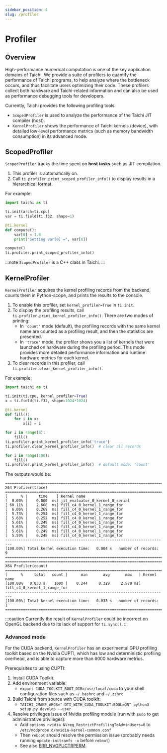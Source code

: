 ```yaml
---
sidebar_position: 4
slug: /profiler
---
```

# Profiler

## Overview

High-performance numerical computation is one of the key application domains of Taichi.
We provide a suite of profilers to quantify the performance of Taichi programs, to help analyze where the bottleneck occurs,
and thus facilitate users optimizing their code. These profilers collect both hardware and Taichi-related information
and can also be used as performance debugging tools for developers.

Currently, Taichi provides the following profiling tools:
- `ScopedProfiler` is used to analyze the performance of the Taichi JIT compiler (host).
- `KernelProfiler` shows the performance of Taichi kernels (device), with detailed low-level performance metrics (such as memory bandwidth consumption) in its advanced mode.

## ScopedProfiler

`ScopedProfiler` tracks the time spent on **host tasks** such as JIT compilation.

1. This profiler is automatically on.
2. Call `ti.profiler.print_scoped_profiler_info()` to display results in a hierarchical format.

For example:

```python {13}
import taichi as ti

ti.init(arch=ti.cpu)
var = ti.field(ti.f32, shape=1)

@ti.kernel
def compute():
    var[0] = 1.0
    print("Setting var[0] =", var[0])

compute()
ti.profiler.print_scoped_profiler_info()
```

:::note
`ScopedProfiler` is a C++ class in Taichi.
:::


## KernelProfiler

`KernelProfiler` acquires the kernel profiling records from the backend, counts them in Python-scope, and prints the results to the console.

1. To enable this profiler, set `kernel_profiler=True` in `ti.init`.
2. To display the profiling results, call `ti.profiler.print_kernel_profiler_info()`. There are two modes of printing:
    - In `'count'` mode (default), the profiling records with the same kernel name are counted as a profiling result,
    and then the statistics are presented.
    - In `'trace'` mode, the profiler shows you a list of kernels that were launched on hardware during the profiling period.
    This mode provides more detailed performance information and runtime hardware metrics for each kernel.
3. To clear records in this profiler, call `ti.profiler.clear_kernel_profiler_info()`.

For example:

```python {3,13,14,18}
import taichi as ti

ti.init(ti.cpu, kernel_profiler=True)
x = ti.field(ti.f32, shape=1024*1024)

@ti.kernel
def fill():
    for i in x:
        x[i] = i

for i in range(8):
    fill()
ti.profiler.print_kernel_profiler_info('trace')
ti.profiler.clear_kernel_profiler_info()  # clear all records

for i in range(100):
    fill()
ti.profiler.print_kernel_profiler_info()  # default mode: 'count'
```

The outputs would be:

```
=========================================================================
X64 Profiler(trace)
=========================================================================
[      % |     time    ] Kernel name
[  0.00% |    0.000  ms] jit_evaluator_0_kernel_0_serial
[ 60.11% |    2.668  ms] fill_c4_0_kernel_1_range_for
[  6.06% |    0.269  ms] fill_c4_0_kernel_1_range_for
[  5.73% |    0.254  ms] fill_c4_0_kernel_1_range_for
[  5.68% |    0.252  ms] fill_c4_0_kernel_1_range_for
[  5.61% |    0.249  ms] fill_c4_0_kernel_1_range_for
[  5.63% |    0.250  ms] fill_c4_0_kernel_1_range_for
[  5.61% |    0.249  ms] fill_c4_0_kernel_1_range_for
[  5.59% |    0.248  ms] fill_c4_0_kernel_1_range_for
-------------------------------------------------------------------------
[100.00%] Total kernel execution time:   0.004 s   number of records:  9
=========================================================================
=========================================================================
X64 Profiler(count)
=========================================================================
[      %     total   count |      min       avg       max   ] Kernel name
[100.00%   0.033 s    100x |    0.244     0.329     2.970 ms] fill_c4_0_kernel_1_range_for
-------------------------------------------------------------------------
[100.00%] Total kernel execution time:   0.033 s   number of records:  1
=========================================================================
```

:::caution
Currently the result of `KernelProfiler` could be incorrect on OpenGL backend due to its lack of support for `ti.sync()`.
:::

### Advanced mode

For the CUDA backend, `KernelProfiler` has an experimental GPU profiling toolkit based on the Nvidia CUPTI, which has low and deterministic profiling overhead, and is able to capture more than 6000 hardware metrics.

Prerequisites to using CUPTI:
1. Install CUDA Toolkit.
2. Add environment variable:
    - `export CUDA_TOOLKIT_ROOT_DIR=/usr/local/cuda` to your shell configuration files such as `~/.bashrc` and `~/.zshrc`
3. Build Taichi from source with CUDA toolkit:
    - `TAICHI_CMAKE_ARGS="-DTI_WITH_CUDA_TOOLKIT:BOOL=ON" python3 setup.py develop --user`
4. Resolve privileges issue of Nvidia profiling module (run with `sudo` to get administrative privileges):
    - Add `options nvidia NVreg_RestrictProfilingToAdminUsers=0` to `/etc/modprobe.d/nvidia-kernel-common.conf`
    - Then `reboot` should resolve the permission issue (probably needs running `update-initramfs -u` before `reboot`)
    - See also [ERR_NVGPUCTRPERM](https://developer.nvidia.com/ERR_NVGPUCTRPERM).
